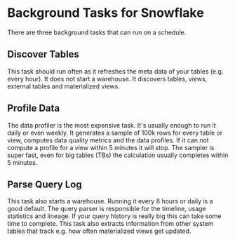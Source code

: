 # Background Tasks for Snowflake

There are three background tasks that can run on a schedule.

## Discover Tables

This task should run often as it refreshes the meta data of your tables (e.g. every hour). It does not start a warehouse. It discovers tables, views, external tables and materialized views.

## Profile Data

The data profiler is the most expensive task. It's usually enough to run it daily or even weekly. It generates a sample of 100k rows for every table or view, computes data quality metrics and the data profiles. If it can not compute a profile for a view within 5 minutes it will stop. The sampler is super fast, even for big tables (TBs) the calculation usually completes within 5 minutes.

## Parse Query Log

This task also starts a warehouse. Running it every 8 hours or daily is a good default. The query parser is responsible for the timeline, usage statistics and lineage. If your query history is really big this can take some time to complete. This task also extracts information from other system tables that track e.g. how often materialized views get updated.&#x20;
